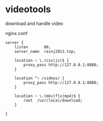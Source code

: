 # videotools
download and handle video

nginx.conf
```
server {
    listen       80;
    server_name  rainj2013.top;

    location ~ \.(css|js)$ {
        proxy_pass http://127.0.0.1:8888;
    }        

    location ^~ /videos/ {
        proxy_pass http://127.0.0.1:8888;
    }
	
    location ~ \.(mkv|flv|mp4)$ {
        root  /usr/local/download;
    }

}

```
